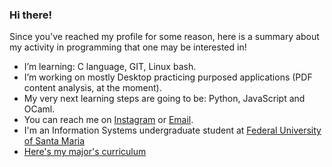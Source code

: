 ### Hi there! 

Since you've reached my profile for some reason, here is a summary about my activity in programming that one may be interested in!

-  I’m learning: C language, GIT, Linux bash.
-  I’m working on mostly Desktop practicing purposed applications (PDF content analysis, at the moment).
-  My very next learning steps are going to be: Python, JavaScript and OCaml.
-  You can reach me on [Instagram](https://www.instagram.com/inaciocbuemo/) or [Email](mailto:inaciocbdev@gmail.com).
-  I'm an Information Systems undergraduate student at [Federal University of Santa Maria](https://www.ufsm.br/) 
-  [Here's my major's curriculum](https://www.ufsm.br/cursos/graduacao/santa-maria/sistemas-de-informacao/informacoes-do-curriculo)
